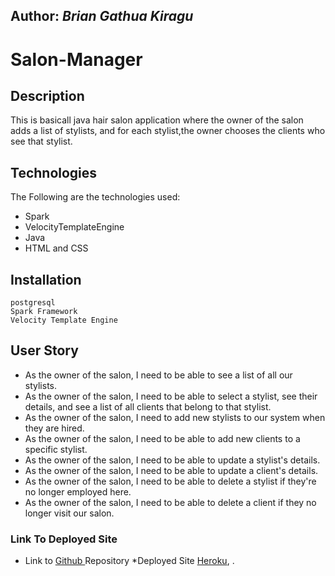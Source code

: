 ## Author: ***Brian Gathua Kiragu***

# Salon-Manager
## Description

This is basicall java hair salon application where the owner of the salon adds a list of stylists, and for each stylist,the owner chooses the clients who see that stylist.

## Technologies

The Following are the technologies used:

 * Spark
 * VelocityTemplateEngine
 * Java
 * HTML and CSS

 ## Installation

 ```
 postgresql
 Spark Framework
 Velocity Template Engine
 ```


 ## User Story

 * As the owner of the salon, I need to be able to see a list of all our stylists.
 * As the owner of the salon, I need to be able to select a stylist, see their details, and see a list of all clients that belong to that stylist.
 * As the owner of the salon, I need to add new stylists to our system when they are hired.
 * As the owner of the salon, I need to be able to add new clients to a specific stylist.
 * As the owner of the salon, I need to be able to update a stylist's details.
 * As the owner of the salon, I need to be able to update a client's details.
 * As the owner of the salon, I need to be able to delete a stylist if they're no longer employed here.
 * As the owner of the salon, I need to be able to delete a client if they no longer visit our salon.

### Link To Deployed Site

* Link to [Github ](https://github.com/GathuaKiragu/salon-manger.git) Repository
*Deployed Site [Heroku](http://salon-manger16.herokuapp.com/), .
